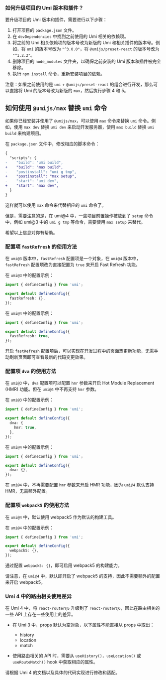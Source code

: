 ### 如何升级项目的 Umi 版本和插件？

要升级项目的 Umi 版本和插件，需要进行以下步骤：

1. 打开项目的 `package.json` 文件。
2. 在 `devDependencies` 中找到之前使用的 Umi 相关的依赖项。
3. 将之前的 Umi 相关依赖项的版本号改为新版的 Umi 和相关插件的版本号。例如，将 `umi` 的版本号改为 `"^3.0.0"`，将 `@umijs/preset-react` 的版本号改为 `"^1.2.2"`。
4. 删除项目的 `node_modules` 文件夹，以确保之前安装的 Umi 版本和插件被完全移除。
5. 执行 `npm install` 命令，重新安装项目的依赖。

注意：如果之前使用的是 `umi` + `@umijs/preset-react` 的组合进行开发，那么可以直接将 Umi 的版本号改为新版的 `max`，然后执行步骤 4 和 5。

## 如何使用 `@umijs/max` 替换 `umi` 命令

如果你已经安装并使用了 `@umijs/max`，可以使用 `max` 命令来替换 `umi` 命令。例如，使用 `max dev` 替换 `umi dev` 来启动开发服务器，使用 `max build` 替换 `umi build` 来构建项目。

在 `package.json` 文件中，修改相应的脚本命令：

```diff
{
  "scripts": {
-    "build": "umi build",
+    "build": "max build",
-    "postinstall": "umi g tmp",
+    "postinstall": "max setup",
-    "start": "umi dev",
+    "start": "max dev",
  }
}
```

这样就可以使用 `max` 命令来代替相应的 `umi` 命令了。

但是，需要注意的是，在 umi@4 中，一些项目前置操作被放到了 `setup` 命令中，例如 umi@3 中的 `umi g tmp` 等命令，需要使用 `max setup` 来替代。

希望以上信息对你有帮助。

### 配置项 `fastRefresh` 的使用方法

在 `umi@3` 版本中，`fastRefresh` 配置项是一个对象，在 `umi@4` 版本中，`fastRefresh` 配置项改为直接配置为 `true` 来开启 Fast Refresh 功能。

在 `umi@3` 中的配置示例：

```typescript
import { defineConfig } from 'umi';

export default defineConfig({
  fastRefresh: {},
});
```

在 `umi@4` 中的配置示例：

```typescript
import { defineConfig } from 'umi';

export default defineConfig({
  fastRefresh: true,
});
```

开启 `fastRefresh` 配置项后，可以实现在开发过程中的页面热更新功能，无需手动刷新页面即可查看最新的代码变更效果。

### 配置项 `dva` 的使用方法

在 `umi@3` 中，`dva` 配置项可以配置 `hmr` 参数来开启 Hot Module Replacement (HMR) 功能。但在 `umi@4` 中不再支持 `hmr` 参数。

在 `umi@3` 中的配置示例：

```typescript
import { defineConfig } from 'umi';

export default defineConfig({
  dva: {
    hmr: true,
  },
});
```

在 `umi@4` 中的配置示例：

```typescript
import { defineConfig } from 'umi';

export default defineConfig({
  dva: {},
});
```

在 `umi@4` 中，不再需要配置 `hmr` 参数来开启 HMR 功能，因为 `umi@4` 默认支持 HMR，无需额外配置。

### 配置项 `webpack5` 的使用方法

在 `umi@4` 中，默认使用 webpack5 作为默认的构建工具。

在 `umi@4` 中的配置示例：

```typescript
import { defineConfig } from 'umi';

export default defineConfig({
  webpack5: {},
});
```

通过配置 `webpack5: {}`，即可启用 webpack5 的构建能力。

请注意，在 `umi@4` 中，默认即开启了 webpack5 的支持，因此不需要额外的配置来开启 webpack5。

### Umi 4 中的路由相关使用差异

在 Umi 4 中，将 `react-router@5` 升级到了 `react-router@6`，因此在路由相关的一些 API 上存在一些使用上的差异。

- 在 Umi 3 中，props 默认为空对象，以下属性不能直接从 props 中取出：

  - history
  - location
  - match

- 使用路由相关的 API 时，需要从 `useHistory()`，`useLocation()` 或 `useRouteMatch()` hook 中获取相应的属性。

请根据 Umi 4 的文档以及具体的代码实现进行修改和适配。
